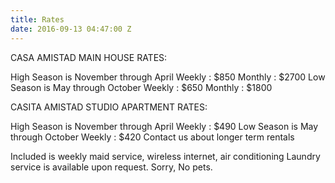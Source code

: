 ```yaml
---
title: Rates
date: 2016-09-13 04:47:00 Z
---
```


CASA AMISTAD MAIN HOUSE RATES:

High Season is November through April
Weekly : $850
Monthly : $2700
Low Season is May through October
Weekly : $650
Monthly : $1800

CASITA AMISTAD STUDIO APARTMENT RATES:

High Season is November through April
Weekly : $490
Low Season is May through October
Weekly : $420
Contact us about longer term rentals

Included is weekly maid service, wireless internet, air conditioning
Laundry service is available upon request.
Sorry, No pets.